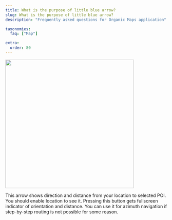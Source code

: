 ```yaml
---
title: What is the purpose of little blue arrow?
slug: What is the purpose of little blue arrow?
description: "Frequently asked questions for Organic Maps application"

taxonomies:
  faq: ["Map"]

extra:
  order: 80
---
```


<img src="/faq/map-08-blue-arrow/blue-arrow.jpg" width="400px"/>

This arrow shows direction and distance from your location to selected POI. You should enable location to see it.
Pressing this button gets fullscreen indicator of orientation and distance.
You can use it for azimuth navigation if step-by-step routing is not possible for some reason.

